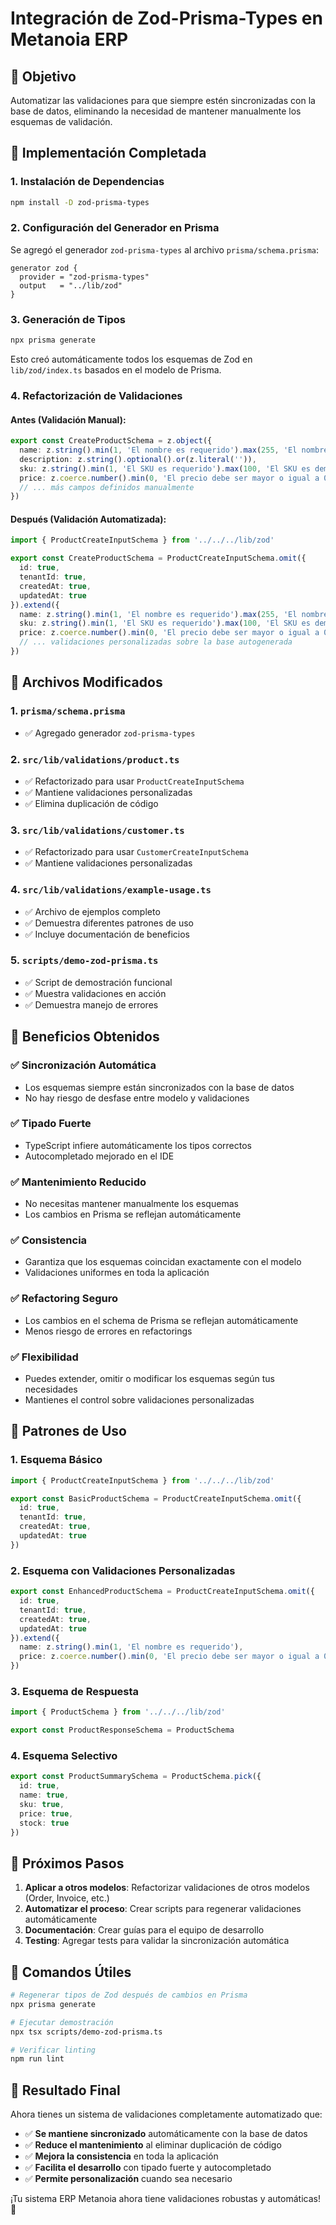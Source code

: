 # Integración de Zod-Prisma-Types en Metanoia ERP

## 🎯 Objetivo

Automatizar las validaciones para que siempre estén sincronizadas con la base de datos, eliminando la necesidad de mantener manualmente los esquemas de validación.

## 🚀 Implementación Completada

### 1. Instalación de Dependencias

```bash
npm install -D zod-prisma-types
```

### 2. Configuración del Generador en Prisma

Se agregó el generador `zod-prisma-types` al archivo `prisma/schema.prisma`:

```prisma
generator zod {
  provider = "zod-prisma-types"
  output   = "../lib/zod"
}
```

### 3. Generación de Tipos

```bash
npx prisma generate
```

Esto creó automáticamente todos los esquemas de Zod en `lib/zod/index.ts` basados en el modelo de Prisma.

### 4. Refactorización de Validaciones

#### Antes (Validación Manual):
```typescript
export const CreateProductSchema = z.object({
  name: z.string().min(1, 'El nombre es requerido').max(255, 'El nombre es demasiado largo'),
  description: z.string().optional().or(z.literal('')),
  sku: z.string().min(1, 'El SKU es requerido').max(100, 'El SKU es demasiado largo'),
  price: z.coerce.number().min(0, 'El precio debe ser mayor o igual a 0').multipleOf(0.01),
  // ... más campos definidos manualmente
})
```

#### Después (Validación Automatizada):
```typescript
import { ProductCreateInputSchema } from '../../../lib/zod'

export const CreateProductSchema = ProductCreateInputSchema.omit({ 
  id: true, 
  tenantId: true, 
  createdAt: true, 
  updatedAt: true 
}).extend({
  name: z.string().min(1, 'El nombre es requerido').max(255, 'El nombre es demasiado largo'),
  sku: z.string().min(1, 'El SKU es requerido').max(100, 'El SKU es demasiado largo'),
  price: z.coerce.number().min(0, 'El precio debe ser mayor o igual a 0').multipleOf(0.01),
  // ... validaciones personalizadas sobre la base autogenerada
})
```

## 📁 Archivos Modificados

### 1. `prisma/schema.prisma`
- ✅ Agregado generador `zod-prisma-types`

### 2. `src/lib/validations/product.ts`
- ✅ Refactorizado para usar `ProductCreateInputSchema`
- ✅ Mantiene validaciones personalizadas
- ✅ Elimina duplicación de código

### 3. `src/lib/validations/customer.ts`
- ✅ Refactorizado para usar `CustomerCreateInputSchema`
- ✅ Mantiene validaciones personalizadas

### 4. `src/lib/validations/example-usage.ts`
- ✅ Archivo de ejemplos completo
- ✅ Demuestra diferentes patrones de uso
- ✅ Incluye documentación de beneficios

### 5. `scripts/demo-zod-prisma.ts`
- ✅ Script de demostración funcional
- ✅ Muestra validaciones en acción
- ✅ Demuestra manejo de errores

## 🎉 Beneficios Obtenidos

### ✅ Sincronización Automática
- Los esquemas siempre están sincronizados con la base de datos
- No hay riesgo de desfase entre modelo y validaciones

### ✅ Tipado Fuerte
- TypeScript infiere automáticamente los tipos correctos
- Autocompletado mejorado en el IDE

### ✅ Mantenimiento Reducido
- No necesitas mantener manualmente los esquemas
- Los cambios en Prisma se reflejan automáticamente

### ✅ Consistencia
- Garantiza que los esquemas coincidan exactamente con el modelo
- Validaciones uniformes en toda la aplicación

### ✅ Refactoring Seguro
- Los cambios en el schema de Prisma se reflejan automáticamente
- Menos riesgo de errores en refactorings

### ✅ Flexibilidad
- Puedes extender, omitir o modificar los esquemas según tus necesidades
- Mantienes el control sobre validaciones personalizadas

## 🔧 Patrones de Uso

### 1. Esquema Básico
```typescript
import { ProductCreateInputSchema } from '../../../lib/zod'

export const BasicProductSchema = ProductCreateInputSchema.omit({
  id: true,
  tenantId: true,
  createdAt: true,
  updatedAt: true
})
```

### 2. Esquema con Validaciones Personalizadas
```typescript
export const EnhancedProductSchema = ProductCreateInputSchema.omit({
  id: true,
  tenantId: true,
  createdAt: true,
  updatedAt: true
}).extend({
  name: z.string().min(1, 'El nombre es requerido'),
  price: z.coerce.number().min(0, 'El precio debe ser mayor o igual a 0')
})
```

### 3. Esquema de Respuesta
```typescript
import { ProductSchema } from '../../../lib/zod'

export const ProductResponseSchema = ProductSchema
```

### 4. Esquema Selectivo
```typescript
export const ProductSummarySchema = ProductSchema.pick({
  id: true,
  name: true,
  sku: true,
  price: true,
  stock: true
})
```

## 🚀 Próximos Pasos

1. **Aplicar a otros modelos**: Refactorizar validaciones de otros modelos (Order, Invoice, etc.)
2. **Automatizar el proceso**: Crear scripts para regenerar validaciones automáticamente
3. **Documentación**: Crear guías para el equipo de desarrollo
4. **Testing**: Agregar tests para validar la sincronización automática

## 📝 Comandos Útiles

```bash
# Regenerar tipos de Zod después de cambios en Prisma
npx prisma generate

# Ejecutar demostración
npx tsx scripts/demo-zod-prisma.ts

# Verificar linting
npm run lint
```

## 🎯 Resultado Final

Ahora tienes un sistema de validaciones completamente automatizado que:

- ✅ **Se mantiene sincronizado** automáticamente con la base de datos
- ✅ **Reduce el mantenimiento** al eliminar duplicación de código
- ✅ **Mejora la consistencia** en toda la aplicación
- ✅ **Facilita el desarrollo** con tipado fuerte y autocompletado
- ✅ **Permite personalización** cuando sea necesario

¡Tu sistema ERP Metanoia ahora tiene validaciones robustas y automáticas! 🎉
